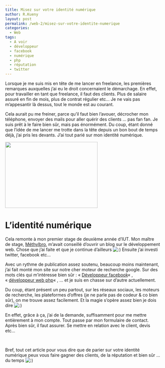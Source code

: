 ```yaml
---
title: Misez sur votre identité numérique
author: R.Kueny
layout: post
permalink: /web-2/misez-sur-votre-identite-numerique
categories:
  - Web
tags:
  - A voir
  - développeur
  - facebook
  - numérique
  - php
  - réputation
  - twitter
---
```

Lorsque je me suis mis en tête de me lancer en freelance, les premières remarques auxquelles j&rsquo;ai eu le droit concernaient le démarchage. En effet, pour travailler en tant que freelance, il faut des clients. Plus de salaire assuré en fin de mois, plus de contrat régulier etc&#8230; Je ne vais pas m’appesantir là dessus, tout le monde est au courant.

Cela aurait pu me freiner, parce qu&rsquo;il faut bien l&rsquo;avouer, décrocher mon téléphone, envoyer des mails pour aller quérir des clients &#8230; pas fan fan. Je suis prêt à le faire bien sûr, mais pas énormément. Du coup, étant donné que l&rsquo;idée de me lancer me trotte dans la tête depuis un bon bout de temps déjà, j&rsquo;ai pris les devants. J&rsquo;ai tout parié sur mon identité numérique.

<a href="http://rkueny.fr/wp-content/uploads/2011/11/2474102-3475140.jpg" rel="lightbox[1400]"><img class="aligncenter size-full wp-image-1401" title="identité numérique" src="http://rkueny.fr/wp-content/uploads/2011/11/2474102-3475140.jpg" alt="" width="300" height="214" /></a>

<!--more-->

# L&rsquo;identité numérique

Cela remonte à mon premier stage de deuxième année d&rsquo;IUT. Mon maître de stage, <a title="Développeur web php" href="http://www.methylbro.fr/" target="_blank">Méthylbro</a>, m&rsquo;avait conseillé d&rsquo;ouvrir un blog sur le développement web. Chose que j&rsquo;ai faite et que je continue d&rsquo;ailleurs <img src="http://rkueny.fr/wp-includes/images/smilies/icon_smile.gif" alt=":)" class="wp-smiley" /> Ensuite j&rsquo;ai investi twitter, facebook etc&#8230;

Avec un rythme de publication assez soutenu, beaucoup moins maintenant, j&rsquo;ai fait monté mon site sur notre cher moteur de recherche google. Sur des mots clés qui m&rsquo;intéresse bien sûr : &laquo;&nbsp;<a title="Développeur facebook" href="http://www.google.fr/search?q=d%C3%A9veloppeur+facebook&ie=utf-8&oe=utf-8&aq=t&rls=org.mozilla:fr:official&client=firefox-a" target="_blank">Développeur facebook</a>&laquo;&nbsp;, &laquo;&nbsp;<a title="Développeur web php" href="http://www.google.fr/search?q=d%C3%A9veloppeur+facebook&ie=utf-8&oe=utf-8&aq=t&rls=org.mozilla:fr:official&client=firefox-a#sclient=psy-ab&hl=fr&client=firefox-a&hs=KIg&rls=org.mozilla:fr%3Aofficial&source=hp&q=d%C3%A9veloppeur+web+php&pbx=1&oq=d%C3%A9veloppeur+web+php&aq=f&aqi=g-v4&aql=&gs_sm=e&gs_upl=25373l26434l0l26537l7l3l0l2l2l0l166l439l0.3l5l0&bav=on.2,or.r_gc.r_pw.r_cp.,cf.osb&fp=7fe56118439eb03e&biw=1440&bih=725" target="_blank">développeur web php</a>&laquo;&nbsp;, &#8230; et je suis en chasse sur d&rsquo;autre actuellement.

Du coup, étant présent un peu partout, sur les réseaux sociaux, les moteurs de recherche, les plateformes d&rsquo;offres (je ne parle pas de codeur & co bien sûr), on me trouve assez facilement. Et la magie s&rsquo;opère assez bien je dois dire <img src="http://rkueny.fr/wp-includes/images/smilies/icon_smile.gif" alt=":)" class="wp-smiley" />

En effet, grâce à ça, j&rsquo;ai de la demande, suffisamment pour me mettre entièrement à mon compte. Tout passe par mon formulaire de contact. Après bien sûr, il faut assurer. Se mettre en relation avec le client, devis etc&#8230;

&nbsp;

Bref, tout cet article pour vous dire que de parier sur votre identité numérique peux vous faire gagner des clients, de la réputation et bien sûr &#8230; du temps <img src="http://rkueny.fr/wp-includes/images/smilies/icon_smile.gif" alt=":)" class="wp-smiley" />

&nbsp;

&nbsp;